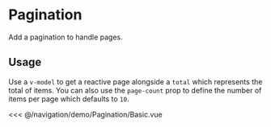 <script setup>
import Basic from './demo/Pagination/Basic.vue';
</script>

# Pagination

Add a pagination to handle pages.

## Usage

Use a `v-model` to get a reactive page alongside a `total` which represents the total of items. You can also use the
`page-count` prop to define the number of items per page which defaults to `10`.

<DemoContainer>
<Basic/>
</DemoContainer>

<<< @/navigation/demo/Pagination/Basic.vue